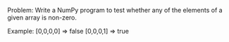 Problem: Write a NumPy program to test whether any of the elements of a given array is non-zero.

Example: 
[0,0,0,0] => false
[0,0,0,1] => true